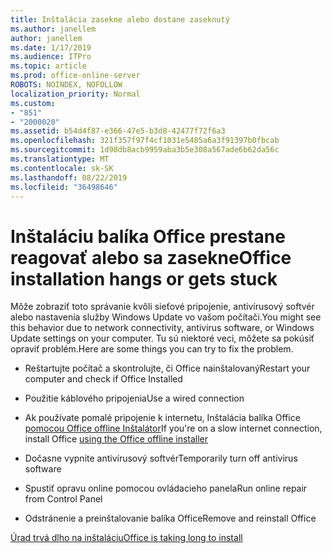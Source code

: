 ```yaml
---
title: Inštalácia zasekne alebo dostane zaseknutý
ms.author: janellem
author: janellem
ms.date: 1/17/2019
ms.audience: ITPro
ms.topic: article
ms.prod: office-online-server
ROBOTS: NOINDEX, NOFOLLOW
localization_priority: Normal
ms.custom:
- "851"
- "2000020"
ms.assetid: b54d4f87-e366-47e5-b3d8-42477f72f6a3
ms.openlocfilehash: 321f357f97f4cf1031e5485a6a3f91397b0fbcab
ms.sourcegitcommit: 1d98db8acb9959aba3b5e308a567ade6b62da56c
ms.translationtype: MT
ms.contentlocale: sk-SK
ms.lasthandoff: 08/22/2019
ms.locfileid: "36498646"
---
```

# <a name="office-installation-hangs-or-gets-stuck"></a><span data-ttu-id="6b239-102">Inštaláciu balíka Office prestane reagovať alebo sa zasekne</span><span class="sxs-lookup"><span data-stu-id="6b239-102">Office installation hangs or gets stuck</span></span>

<span data-ttu-id="6b239-103">Môže zobraziť toto správanie kvôli sieťové pripojenie, antivírusový softvér alebo nastavenia služby Windows Update vo vašom počítači.</span><span class="sxs-lookup"><span data-stu-id="6b239-103">You might see this behavior due to network connectivity, antivirus software, or Windows Update settings on your computer.</span></span> <span data-ttu-id="6b239-104">Tu sú niektoré veci, môžete sa pokúsiť opraviť problém.</span><span class="sxs-lookup"><span data-stu-id="6b239-104">Here are some things you can try to fix the problem.</span></span>
  
- <span data-ttu-id="6b239-105">Reštartujte počítač a skontrolujte, či Office nainštalovaný</span><span class="sxs-lookup"><span data-stu-id="6b239-105">Restart your computer and check if Office Installed</span></span>

- <span data-ttu-id="6b239-106">Použitie káblového pripojenia</span><span class="sxs-lookup"><span data-stu-id="6b239-106">Use a wired connection</span></span>

- <span data-ttu-id="6b239-107">Ak používate pomalé pripojenie k internetu, Inštalácia balíka Office [pomocou Office offline Inštalátor](https://support.office.com/article/f0a85fe7-118f-41cb-a791-d59cef96ad1c?wt.mc_id=Alchemy_ClientDIA)[](https://support.office.com/article/f0a85fe7-118f-41cb-a791-d59cef96ad1c?wt.mc_id=Alchemy_ClientDIA.aspx)</span><span class="sxs-lookup"><span data-stu-id="6b239-107">If you're on a slow internet connection, install Office [using the Office offline installer](https://support.office.com/article/f0a85fe7-118f-41cb-a791-d59cef96ad1c?wt.mc_id=Alchemy_ClientDIA)[](https://support.office.com/article/f0a85fe7-118f-41cb-a791-d59cef96ad1c?wt.mc_id=Alchemy_ClientDIA.aspx)</span></span>

- <span data-ttu-id="6b239-108">Dočasne vypnite antivírusový softvér</span><span class="sxs-lookup"><span data-stu-id="6b239-108">Temporarily turn off antivirus software</span></span>

- <span data-ttu-id="6b239-109">Spustiť opravu online pomocou ovládacieho panela</span><span class="sxs-lookup"><span data-stu-id="6b239-109">Run online repair from Control Panel</span></span>

- <span data-ttu-id="6b239-110">Odstránenie a preinštalovanie balíka Office</span><span class="sxs-lookup"><span data-stu-id="6b239-110">Remove and reinstall Office</span></span>

[<span data-ttu-id="6b239-111">Úrad trvá dlho na inštaláciu</span><span class="sxs-lookup"><span data-stu-id="6b239-111">Office is taking long to install</span></span>](https://support.office.com/article/0f09f357-3fef-42a6-b8aa-cef4c6c44bdf?wt.mc_id=Alchemy_ClientDIA)
  